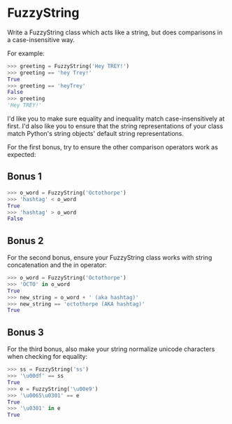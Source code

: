 # FuzzyString

Write a FuzzyString class which acts like a string, but does comparisons in a case-insensitive way.

For example:

```python
>>> greeting = FuzzyString('Hey TREY!')
>>> greeting == 'hey Trey!'
True
>>> greeting == 'heyTrey'
False
>>> greeting
'Hey TREY!'
```

I'd like you to make sure equality and inequality match case-insensitively at first. I'd also like you to ensure that the string representations of your class match Python's string objects' default string representations.

For the first bonus, try to ensure the other comparison operators work as expected:

## Bonus 1

```python
>>> o_word = FuzzyString('Octothorpe')
>>> 'hashtag' < o_word
True
>>> 'hashtag' > o_word
False
```

## Bonus 2

For the second bonus, ensure your FuzzyString class works with string concatenation and the in operator:

```python
>>> o_word = FuzzyString('Octothorpe')
>>> 'OCTO' in o_word
True
>>> new_string = o_word + ' (aka hashtag)'
>>> new_string == 'octothorpe (AKA hashtag)'
True
```

## Bonus 3

For the third bonus, also make your string normalize unicode characters when checking for equality:

```python
>>> ss = FuzzyString('ss')
>>> '\u00df' == ss
True
>>> e = FuzzyString('\u00e9')
>>> '\u0065\u0301' == e
True
>>> '\u0301' in e
True
```
